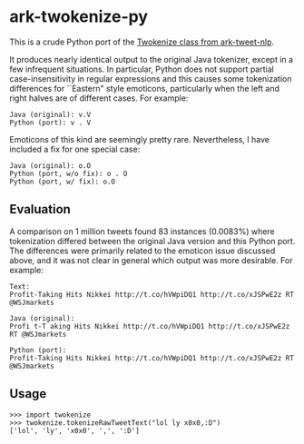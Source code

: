 ark-twokenize-py
================

This is a crude Python port of the [Twokenize class from ark-tweet-nlp](https://github.com/brendano/ark-tweet-nlp/blob/master/src/cmu/arktweetnlp/Twokenize.java).

It produces nearly identical output to the original Java tokenizer, except in a
few infrequent situations. In particular, Python does not support partial
case-insensitivity in regular expressions and this causes some tokenization
differences for ``Eastern" style emoticons, particularly when the left and right
halves are of different cases. For example:

    Java (original): v.V
    Python (port): v . V

Emoticons of this kind are seemingly pretty rare. Nevertheless, I have included
a fix for one special case:

    Java (original): o.O
    Python (port, w/o fix): o . O
    Python (port, w/ fix): o.O

Evaluation
----------

A comparison on 1 million tweets found 83 instances (0.0083%) where tokenization
differed between the original Java version and this Python port. The differences
were primarily related to the emoticon issue discussed above, and it was not
clear in general which output was more desirable. For example:

    Text:
    Profit-Taking Hits Nikkei http://t.co/hVWpiDQ1 http://t.co/xJSPwE2z RT @WSJmarkets

    Java (original):
    Profi t-T aking Hits Nikkei http://t.co/hVWpiDQ1 http://t.co/xJSPwE2z RT @WSJmarkets

    Python (port):
    Profit-Taking Hits Nikkei http://t.co/hVWpiDQ1 http://t.co/xJSPwE2z RT @WSJmarkets

Usage
-----
    >>> import twokenize
    >>> twokenize.tokenizeRawTweetText("lol ly x0x0,:D")
    ['lol', 'ly', 'x0x0', ',', ':D']

